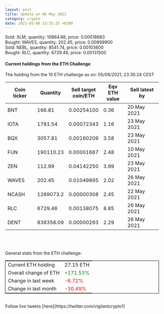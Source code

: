 ```yaml
---
layout: post
title: Update on 06 May 2021
category: crypto
date: 2021-05-06 23:35:25 +0200
---
```

<!-- Global site tag (gtag.js) - Google Analytics -->
<script async src="https://www.googletagmanager.com/gtag/js?id=UA-103831149-5"></script>
<script>
  window.dataLayer = window.dataLayer || [];
  function gtag(){dataLayer.push(arguments);}
  gtag('js', new Date());

  gtag('config', 'UA-103831149-5');
</script>
Sold: XLM, quantity:     10864.68, price:   0.00018683<br>Bought: WAVES, quantity:       202.45, price:   0.00999900<br>Sold: NEBL, quantity:      8541.74, price:   0.00103600<br>Bought: RLC, quantity:      6729.46, price:   0.00131500<br>

#### Current holdings from the ETH Challenge

The holding from the 10 ETH challenge as on: 05/06/2021, 23:35:24 CEST

|Coin ticker|Quantity|Sell target<br>coin/ETH|Eqv ETH<br>value|Sell latest by|
|-----------|--------|-----------|-----------|--------------|
BNT|166.81|  0.00254100|0.36|20 May 2021|
IOTA|1781.54|  0.00072343|1.16|23 May 2021|
BQX|3057.81|  0.00160209|3.58|23 May 2021|
FUN|190110.23|  0.00001687|2.48|10 May 2021|
ZEN|112.99|  0.04142250|3.99|23 May 2021|
WAVES|202.45|  0.01049895|2.02|26 May 2021|
NCASH|1269073.2|  0.00000308|2.45|22 May 2021|
RLC|6729.46|  0.00138075|8.85|26 May 2021|
DENT|838356.09|  0.00000293|2.29|26 May 2021|

<br>
<br>
<br>
General stats from the ETH challenge:

<table style="border:1px solid black;margin-left:auto;margin-right:auto;">
	<tbody>
	<tr>
		<td>Current ETH holding</td>
		<td>     27.15 ETH</td>
	</tr>
	<tr>
		<td>Overall change of ETH</td>
		<td><font color="green">+171.53%</font></td>
	</tr>
	<tr>
		<td>Change in last week</td>
		<td><font color="red">-6.72%</font></td>
	</tr>
	<tr>
		<td>Change in last month</td>
		<td><font color="red">-30.49%</font></td>
	</tr>
	</tbody>
</table>

<br>
Follow live tweets [here](https://twitter.com/vigilantcrypto1)
<br>
<br>